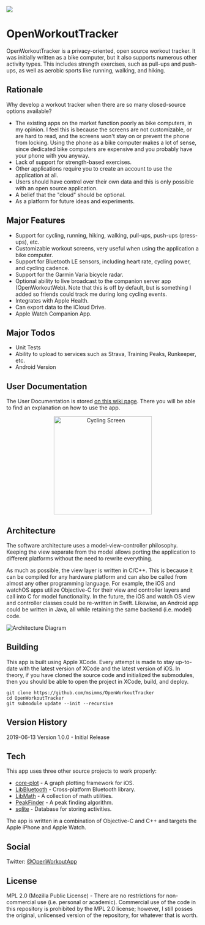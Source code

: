 ![](https://travis-ci.org/msimms/Straen.svg?branch=master)

# OpenWorkoutTracker
OpenWorkoutTracker is a privacy-oriented, open source workout tracker. It was initially written as a bike computer, but it also supports numerous other activity types. This includes strength exercises, such as pull-ups and push-ups, as well as aerobic sports like running, walking, and hiking.

## Rationale
Why develop a workout tracker when there are so many closed-source options available?
* The existing apps on the market function poorly as bike computers, in my opinion. I feel this is because the screens are not customizable, or are hard to read, and the screens won't stay on or prevent the phone from locking.  Using the phone as a bike computer makes a lot of sense, since dedicated bike computers are expensive and you probably have your phone with you anyway.
* Lack of support for strength-based exercises.
* Other applications require you to create an account to use the application at all.
* Users should have control over their own data and this is only possible with an open source application.
* A belief that the "cloud" should be optional.
* As a platform for future ideas and experiments.

## Major Features
* Support for cycling, running, hiking, walking, pull-ups, push-ups (press-ups), etc.
* Customizable workout screens, very useful when using the application a bike computer.
* Support for Bluetooth LE sensors, including heart rate, cycling power, and cycling cadence.
* Support for the Garmin Varia bicycle radar.
* Optional ability to live broadcast to the companion server app (OpenWorkoutWeb). Note that this is off by default, but is something I added so friends could track me during long cycling events.
* Integrates with Apple Health.
* Can export data to the iCloud Drive.
* Apple Watch Companion App.

## Major Todos
* Unit Tests
* Ability to upload to services such as Strava, Training Peaks, Runkeeper, etc.
* Android Version

## User Documentation

The User Documentation is stored [on this wiki page](https://github.com/msimms/OpenWorkoutTracker/wiki). There you will be able to find an explanation on how to use the app.

<p align="center">
<img src="https://github.com/msimms/OpenWorkoutTracker/blob/master/Docs/Images/cycling.png?raw=true" alt="Cycling Screen" width=256/>
</p>

## Architecture

The software architecture uses a model-view-controller philosophy. Keeping the view separate from the model allows porting the application to different platforms without the need to rewrite everything.

As much as possible, the view layer is written in C/C++. This is because it can be compiled for any hardware platform and can also be called from almost any other programming language. For example, the iOS and watchOS apps utilize Objective-C for their view and controller layers and call into C for model functionality. In the future, the iOS and watch OS view and controller classes could be re-written in Swift. Likewise, an Android app could be written in Java, all while retaining the same backend (i.e. model) code.

![Architecture Diagram](https://github.com/msimms/OpenWorkoutTracker/blob/master/Docs/Architecture/Architecture.png?raw=true)

## Building
This app is built using Apple XCode. Every attempt is made to stay up-to-date with the latest version of XCode and the latest version of iOS. In theory, if you have cloned the source code and initialized the submodules, then you should be able to open the project in XCode, build, and deploy.
```
git clone https://github.com/msimms/OpenWorkoutTracker
cd OpenWorkoutTracker
git submodule update --init --recursive
```

## Version History
2019-06-13 Version 1.0.0 - Initial Release

## Tech
This app uses three other source projects to work properly:

* [core-plot](https://github.com/core-plot/core-plot) - A graph plotting framework for iOS.
* [LibBluetooth](https://github.com/msimms/LibBluetooth) - Cross-platform Bluetooth library.
* [LibMath](https://github.com/msimms/LibMath) - A collection of math utilities.
* [PeakFinder](https://github.com/msimms/PeakFinder) - A peak finding algorithm.
* [sqlite](https://www.sqlite.org) - Database for storing activities.

The app is written in a combination of Objective-C and C++ and targets the Apple iPhone and Apple Watch.

## Social
Twitter: [@OpenWorkoutApp](https://twitter.com/OpenWorkoutApp)

## License
MPL 2.0 (Mozilla Public License) - There are no restrictions for non-commercial use (i.e. personal or academic). Commercial use of the code in this repository is prohibited by the MPL 2.0 license; however, I still posses the original, unlicensed version of the repository, for whatever that is worth.
